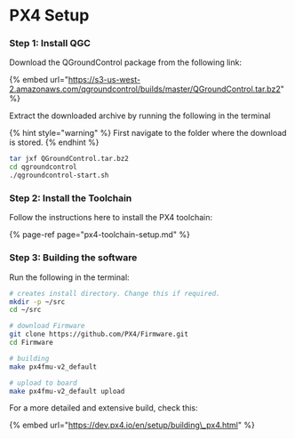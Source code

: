 # PX4 Setup

### Step 1: Install QGC

Download the QGroundControl package from the following link:

{% embed url="https://s3-us-west-2.amazonaws.com/qgroundcontrol/builds/master/QGroundControl.tar.bz2" %}

Extract the downloaded archive by running the following in the terminal

{% hint style="warning" %}
First navigate to the folder where the download is stored.
{% endhint %}

```bash
tar jxf QGroundControl.tar.bz2
cd qgroundcontrol
./qgroundcontrol-start.sh
```

### Step 2: Install the Toolchain

Follow the instructions here to install the PX4 toolchain:

{% page-ref page="px4-toolchain-setup.md" %}

### Step 3: Building the software

Run the following in the terminal:

```bash
# creates install directory. Change this if required.
mkdir -p ~/src
cd ~/src

# download Firmware
git clone https://github.com/PX4/Firmware.git
cd Firmware

# building
make px4fmu-v2_default

# upload to board
make px4fmu-v2_default upload
```

For a more detailed and extensive build, check this:

{% embed url="https://dev.px4.io/en/setup/building\_px4.html" %}

